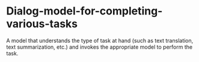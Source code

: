 # Dialog-model-for-completing-various-tasks
A model that understands the type of task at hand (such as text translation, text summarization, etc.) and invokes the appropriate model to perform the task.

